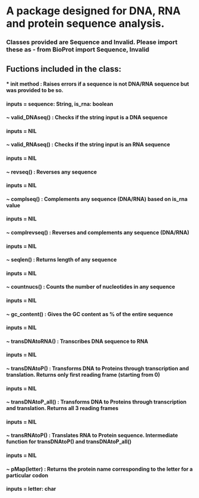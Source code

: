  # A package designed for DNA, RNA and protein sequence analysis.
 ### Classes provided are Sequence and Invalid. Please import these as - from BioProt import Sequence, Invalid
 ## Fuctions included in the class:
 #### * init method : Raises errors if a sequence is not DNA/RNA sequence but was provided to be so. 
   #### inputs = sequence: String, is_rna: boolean
 #### ~ valid_DNAseq() : Checks if the string input is a DNA sequence
   #### inputs = NIL
 #### ~ valid_RNAseq() : Checks if the string input is an RNA sequence
   #### inputs = NIL
 #### ~ revseq() : Reverses any sequence
   #### inputs = NIL
 #### ~ complseq() : Complements any sequence (DNA/RNA) based on is_rna value
  #### inputs = NIL
#### ~ complrevseq() : Reverses and complements any sequence (DNA/RNA)
  #### inputs = NIL
#### ~ seqlen() : Returns length of any sequence
  #### inputs = NIL
#### ~ countnucs() : Counts the number of nucleotides in any sequence
  #### inputs = NIL
#### ~ gc_content() : Gives the GC content as % of the entire sequence
  #### inputs = NIL
#### ~ transDNAtoRNA() : Transcribes DNA sequence to RNA
  #### inputs = NIL
#### ~ transDNAtoP() : Transforms DNA to Proteins through transcription and translation. Returns only first reading frame (starting from 0)
  #### inputs = NIL
#### ~ transDNAtoP_all() : Transforms DNA to Proteins through transcription and translation. Returns all 3 reading frames 
  #### inputs = NIL
#### ~ transRNAtoP() : Translates RNA to Protein sequence. Intermediate function for transDNAtoP() and transDNAtoP_all()
  #### inputs = NIL
#### ~ pMap(letter) : Returns the protein name corresponding to the letter for a particular codon
  #### inputs = letter: char
    
